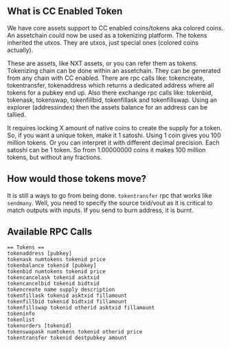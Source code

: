
## What is CC Enabled Token
We have core assets support to CC enabled coins/tokens aka colored coins. An assetchain could now be used as a tokenizing platform. The tokens inherited the utxos. They are utxos, just special ones (colored coins actually).

These are assets, like NXT assets, or you can refer them as tokens. Tokenizing chain can be done within an assetchain. They can be generated from any chain with CC enabled.
There are rpc calls like: tokencreate, tokentransfer, tokenaddress <pubkey> which returns a dedicated address where all tokens for a pubkey end up. Also there exchange rpc calls like: tokenbid, tokenask, tokenswap, tokenfillbid, tokenfillask and tokenfillswap.
Using an explorer (addressindex) then the assets balance for an address can be tallied.

It requires locking X amount of native coins to create the supply for a token. So, if you want a unique token, make it 1 satoshi. Using 1 coin gives you 100 million tokens. Or you can interpret it with different decimal precision.
Each satoshi can be 1 token. So from 1.00000000 coins it makes 100 million tokens, but without any fractions.

## How would those tokens move?
It is still a ways to go from being done. `tokentransfer` rpc that works like `sendmany`. Well, you need to specify the source txid/vout as it is critical to match outputs with inputs. If you send to burn address, it is burnt.

## Available RPC Calls
```
== Tokens ==  
tokenaddress [pubkey]  
tokenask numtokens tokenid price  
tokenbalance tokenid [pubkey]  
tokenbid numtokens tokenid price  
tokencancelask tokenid asktxid  
tokencancelbid tokenid bidtxid  
tokencreate name supply description  
tokenfillask tokenid asktxid fillamount  
tokenfillbid tokenid bidtxid fillamount  
tokenfillswap tokenid otherid asktxid fillamount  
tokeninfo 
tokenlist
tokenorders [tokenid]  
tokenswapask numtokens tokenid otherid price  
tokentransfer tokenid destpubkey amount  
```
